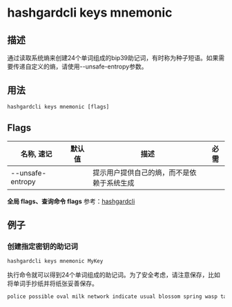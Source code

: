 # hashgardcli keys mnemonic

## 描述

通过读取系统熵来创建24个单词组成的bip39助记词，有时称为种子短语。如果需要传递自定义的熵，请使用--unsafe-entropy参数。

## 用法

```
hashgardcli keys mnemonic [flags]
```

## Flags

| 名称, 速记        | 默认值     | 描述                   | 必需 |
| ---------------- | --------- | --------------------- | -------- |
| --unsafe-entropy |           | 提示用户提供自己的熵，而不是依赖于系统生成      |          |

 **全局 flags、查询命令 flags** 参考：[hashgardcli](../README.md)
 
## 例子

### 创建指定密钥的助记词

```shell
hashgardcli keys mnemonic MyKey
```

执行命令就可以得到24个单词组成的助记词。为了安全考虑，请注意保存，比如将单词手抄纸并将纸张妥善保存。

```txt
police possible oval milk network indicate usual blossom spring wasp taste canal announce purpose rib mind river pet brown web response sting remain airport
```
